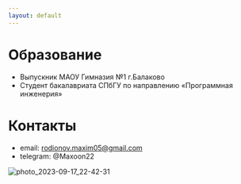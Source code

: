 ```yaml
---
layout: default
---
```


# Образование
- Выпускник МАОУ Гимназия №1 г.Балаково
- Студент бакалавриата СПбГУ по направлению «Программная инженерия»

# Контакты
- email: rodionov.maxim05@gmail.com
- telegram: @Maxoon22



![photo_2023-09-17_22-42-31](https://github.com/RodionovMaxim05/Lab_Git/assets/144712926/592c3e88-b0f6-41d0-b47c-459ebbe7eb88)
